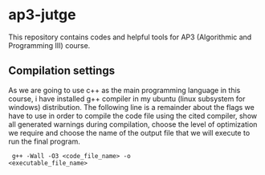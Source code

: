 # ap3-jutge
This repository contains codes and helpful tools for AP3 (Algorithmic and Programming III) course.

## Compilation settings
As we are going to use c++ as the main programming language in this course, i have installed g++ compiler in my ubuntu (linux subsystem for windows) distribution. The following line is a remainder about the flags we have to use in order to compile the code file using the cited compiler, show all generated warnings during compilation, choose the level of optimization we require and choose the name of the output file that we will execute to run the final program.

<code> g++ -Wall -O3 <code_file_name> -o <executable_file_name> <code>
